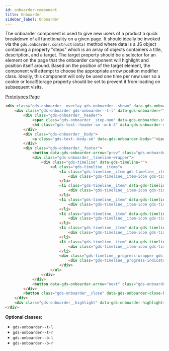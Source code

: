 ```yaml
---
id: onboarder-component
title: Onboarder
sidebar_label: Onboarder
---
```


The onboarder component is used to give new users of a product a quick breakdown of all functionality on a given page. It should ideally be invoked via the `gds.onboarder.construct(data)` method where data is a JS object containing a property "steps" which is an array of objects containers a title, description, and a target. The target property should be a selector for an element on the page that the onboarder component will highlight and position itself around. Based on the position of the target element, the component will attempt to choose the appropriate arrow position modifier class. Ideally, this component will only be used one time per new user so a cookie or localStorage property should be set to prevent it from loading on subsequent visits.

<p style="margin-bottom: 0.8em">
    <a href="https://ds.gumgum.com/stable/index.html#gds-onboarder" target="_blank">Prototypes Page</a>
</p>

```html
<div class="gds-onboarder__overlay gds-onboarder--shown" data-gds-onboarder-container="">
    <div class="gds-onboarder gds-onboarder--t-l" data-gds-onboarder="">
        <div class="gds-onboarder__header">
            <span class="gds-onboarder__step-num" data-gds-onboarder-step-num="">1</span>
            <h4 class="gds-text--header-sm -m-b-3" data-gds-onboarder-step-name="">Main navigation</h4>
        </div>
        <div class="gds-onboarder__body">
            <p class="gds-text--body-sm" data-gds-onboarder-body="">Lorem ipsum dolor sit amet, consectetur adipiscing elit, sed do eiusmod tempor incididunt ut labore et dolore magna aliqua.</p>
        </div>
        <div class="gds-onboarder__footer">
            <button data-gds-onboarder-arrow="prev" class="gds-onboarder__button gds-onboarder__button--left -disabled -pointer-events--none"><i class="fa fa-fw fa-caret-left"></i></button>
            <div class="gds-onboarder__timeline-wrapper">
                <div class="gds-timeline" data-gds-timeline="">
                    <ul class="gds-timeline__items">
                        <li class="gds-timeline__item gds-timeline__item--active" data-gds-timeline-item="active">
                            <div class="gds-timeline__item-icon gds-timeline__item-icon--white gds-timeline__item-icon--sm"></div>
                        </li>
                        <li class="gds-timeline__item" data-gds-timeline-item="inactive">
                            <div class="gds-timeline__item-icon gds-timeline__item-icon--white gds-timeline__item-icon--sm"></div>
                        </li>
                        <li class="gds-timeline__item" data-gds-timeline-item="inactive">
                            <div class="gds-timeline__item-icon gds-timeline__item-icon--white gds-timeline__item-icon--sm"></div>
                        </li>
                        <li class="gds-timeline__item" data-gds-timeline-item="inactive">
                            <div class="gds-timeline__item-icon gds-timeline__item-icon--white gds-timeline__item-icon--sm"></div>
                        </li>
                        <li class="gds-timeline__item" data-gds-timeline-item="inactive">
                            <div class="gds-timeline__item-icon gds-timeline__item-icon--white gds-timeline__item-icon--sm"></div>
                        </li>
                        <li class="gds-timeline__item" data-gds-timeline-item="inactive">
                            <div class="gds-timeline__item-icon gds-timeline__item-icon--white gds-timeline__item-icon--sm"></div>
                        </li>
                        <div class="gds-timeline__progress-wrapper gds-timeline__progress-wrapper--no-label gds-timeline__progress-wrapper--white gds-timeline__progress-wrapper--sm">
                            <div class="gds-timeline__progress-indicator"></div>
                        </div>
                    </ul>
                </div>
            </div>
            <button data-gds-onboarder-arrow="next" class="gds-onboarder__button gds-onboarder__button--right"><i class="fa fa-fw fa-caret-right"></i></button>
        </div>
        <button class="gds-onboarder__close" data-gds-onboarder-close-button=""></button>
    </div>
    <div class="gds-onboarder__highlight" data-gds-onboarder-highlight=""></div>
</div>
```

__Optional classes:__

- `gds-onboarder--t-l`
- `gds-onboarder--t-r`
- `gds-onboarder--b-l`
- `gds-onboarder--b-r`
